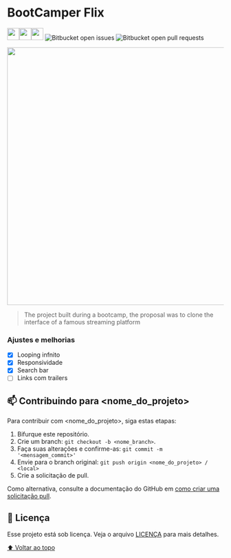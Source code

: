 # BootCamper Flix
<img src="https://img.shields.io/badge/html-FC490B?&style=for-the-badge&logo=html5&logoColor=white" height="28"/><img src="https://img.shields.io/badge/css-264DE4?style=for-the-badge&logo=css3&logoColor=white" height="28"/><img src="https://img.shields.io/badge/javascript-F7DF1E.svg?&style=for-the-badge&logo=javascript&logoColor=white" height="28"/> 
![Bitbucket open issues](https://img.shields.io/bitbucket/issues/iuricode/README-template?style=for-the-badge)
![Bitbucket open pull requests](https://img.shields.io/bitbucket/pr-raw/iuricode/README-template?style=for-the-badge)

<img width="600" src="https://user-images.githubusercontent.com/100864562/164553395-4b4f4ad7-5528-4579-9915-2e0573ab2a41.gif">

> The project built during a bootcamp, the proposal was to clone the interface of a famous streaming platform

### Ajustes e melhorias

- [x] Looping infnito
- [x] Responsividade
- [x] Search bar
- [ ] Links com trailers

## 📫 Contribuindo para <nome_do_projeto>
<!---Se o seu README for longo ou se você tiver algum processo ou etapas específicas que deseja que os contribuidores sigam, considere a criação de um arquivo CONTRIBUTING.md separado--->
Para contribuir com <nome_do_projeto>, siga estas etapas:

1. Bifurque este repositório.
2. Crie um branch: `git checkout -b <nome_branch>`.
3. Faça suas alterações e confirme-as: `git commit -m '<mensagem_commit>'`
4. Envie para o branch original: `git push origin <nome_do_projeto> / <local>`
5. Crie a solicitação de pull.

Como alternativa, consulte a documentação do GitHub em [como criar uma solicitação pull](https://help.github.com/en/github/collaborating-with-issues-and-pull-requests/creating-a-pull-request).


## 📝 Licença

Esse projeto está sob licença. Veja o arquivo [LICENÇA](LICENSE.md) para mais detalhes.

[⬆ Voltar ao topo](#nome-do-projeto)<br>
